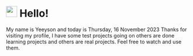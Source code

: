  <h1>
    <img src="https://emojis.slackmojis.com/emojis/images/1643510097/45343/hi.gif?1643510097" width="30"/> 
    Hello!
 </h1>
 <p>
    My name is Yeeyson and today is Thursday, 16 November 2023
    Thanks for visiting my profile, I have some test projects going on others are done learning projects and others are real projects.
    Feel free to watch and use them.
 </p>